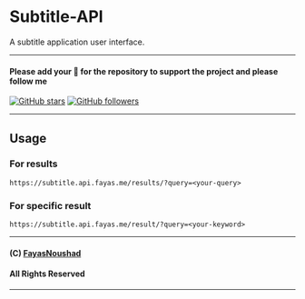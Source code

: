 # Subtitle-API

A subtitle application user interface.

---

#### Please add your 🌟 for the repository to support the project and please follow me

[![GitHub stars](https://img.shields.io/github/stars/FayasNoushad/Subtitle-API.svg?style=social&label=Star)](https://github.com/FayasNoushad/Subtitle-API/stargazers) [![GitHub followers](https://img.shields.io/github/followers/FayasNoushad.svg?style=social&label=Follow)](https://github.com/FayasNoushad?tab=followers)

---

## Usage

### For results

```
https://subtitle.api.fayas.me/results/?query=<your-query>
```

### For specific result

```
https://subtitle.api.fayas.me/result/?query=<your-keyword>
```

---

#### (C) [FayasNoushad](https://github.com/FayasNoushad)
#### All Rights Reserved

---
